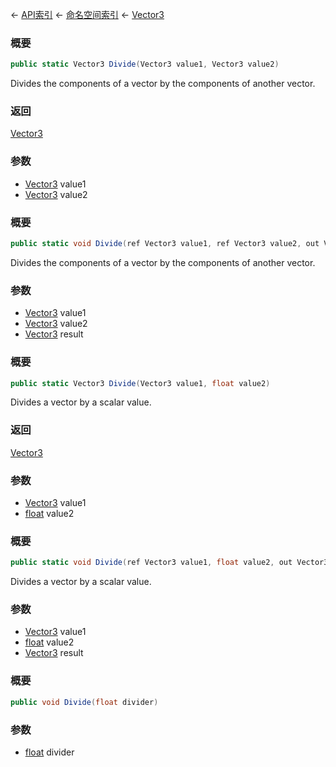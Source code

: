 ← [API索引](Api-Index) ← [命名空间索引](Namespace-Index) ← [Vector3](VRageMath.Vector3)

### 概要

```csharp
public static Vector3 Divide(Vector3 value1, Vector3 value2)
```

Divides the components of a vector by the components of another vector.

### 返回

[Vector3](VRageMath.Vector3)

### 参数

* [Vector3](VRageMath.Vector3) value1
* [Vector3](VRageMath.Vector3) value2
### 概要

```csharp
public static void Divide(ref Vector3 value1, ref Vector3 value2, out Vector3 result)
```

Divides the components of a vector by the components of another vector.

### 参数

* [Vector3](VRageMath.Vector3) value1
* [Vector3](VRageMath.Vector3) value2
* [Vector3](VRageMath.Vector3) result
### 概要

```csharp
public static Vector3 Divide(Vector3 value1, float value2)
```

Divides a vector by a scalar value.

### 返回

[Vector3](VRageMath.Vector3)

### 参数

* [Vector3](VRageMath.Vector3) value1
* [float](https://docs.microsoft.com/en-us/dotnet/api/System.Single?view=netframework-4.6) value2
### 概要

```csharp
public static void Divide(ref Vector3 value1, float value2, out Vector3 result)
```

Divides a vector by a scalar value.

### 参数

* [Vector3](VRageMath.Vector3) value1
* [float](https://docs.microsoft.com/en-us/dotnet/api/System.Single?view=netframework-4.6) value2
* [Vector3](VRageMath.Vector3) result
### 概要

```csharp
public void Divide(float divider)
```

### 参数

* [float](https://docs.microsoft.com/en-us/dotnet/api/System.Single?view=netframework-4.6) divider
